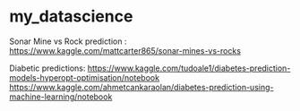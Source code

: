 # my_datascience
Sonar Mine vs Rock prediction :  https://www.kaggle.com/mattcarter865/sonar-mines-vs-rocks

Diabetic predictions: https://www.kaggle.com/tudoale1/diabetes-prediction-models-hyperopt-optimisation/notebook
                      https://www.kaggle.com/ahmetcankaraolan/diabetes-prediction-using-machine-learning/notebook
                      
